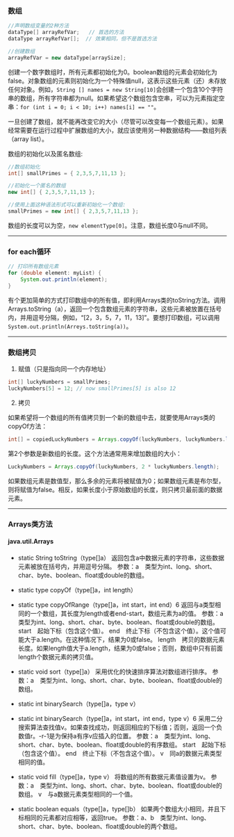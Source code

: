 ### 数组

```java
//声明数组变量的2种方法
dataType[] arrayRefVar;   // 首选的方法
dataType arrayRefVar[];  // 效果相同，但不是首选方法
```

```java
//创建数组
arrayRefVar = new dataType[arraySize];
```

创建一个数字数组时，所有元素都初始化为0。boolean数组的元素会初始化为false。对象数组的元素则初始化为一个特殊值null，这表示这些元素（还）未存放任何对象。例如，`String [] names = new String[10]`会创建一个包含10个字符串的数组，所有字符串都为null。如果希望这个数组包含空串，可以为元素指定空串：`for (int i = 0; i < 10; i++) names[i] == ""`。

一旦创建了数组，就不能再改变它的大小（尽管可以改变每一个数组元素）。如果经常需要在运行过程中扩展数组的大小，就应该使用另一种数据结构——数组列表（array list）。

数组的初始化以及匿名数组:
```java
//数组初始化
int[] smallPrimes = { 2,3,5,7,11,13 };

//初始化一个匿名的数组
new int[] { 2,3,5,7,11,13 };

//使用上面这种语法形式可以重新初始化一个数组:
smallPrimes = new int[] { 2,3,5,7,11,13 };
```

数组的长度可以为空，`new elementType[0]`。注意，数组长度0与null不同。

***

### for each循环

```java
// 打印所有数组元素
for (double element: myList) {
    System.out.println(element);
}
```

有个更加简单的方式打印数组中的所有值，即利用Arrays类的toString方法。调用Arrays.toString（a），返回一个包含数组元素的字符串，这些元素被放置在括号内，并用逗号分隔，例如，“[2，3，5，7，11，13]”。要想打印数组，可以调用`System.out.println(Arreys.toString(a))`。

***

### 数组拷贝

1. 赋值（只是指向同一个内存地址）

```java
int[] luckyNumbers = smallPrimes;
luckyNumbers[5] = 12; // now smallPrimes[5] is also 12
```

2. 拷贝

如果希望将一个数组的所有值拷贝到一个新的数组中去，就要使用Arrays类的copyOf方法：
```java
int[] = copiedLuckyNumbers = Arrays.copyOf(luckyNumbers, luckyNumbers.length);
```
 
第2个参数是新数组的长度。这个方法通常用来增加数组的大小：
```java
LuckyNumbers = Arrays.copyOf(luckyNumbers, 2 * luckyNumbers.length);
```

如果数组元素是数值型，那么多余的元素将被赋值为0；如果数组元素是布尔型，则将赋值为false。相反，如果长度小于原始数组的长度，则只拷贝最前面的数据元素。

***
### Arrays类方法
#### java.util.Arrays 
+ static String toString（type[]a）
返回包含a中数据元素的字符串，这些数据元素被放在括号内，并用逗号分隔。
参数：a　类型为int、long、short、char、byte、boolean、float或double的数组。

+ static type copyOf（type[]a，int length）
+ static type copyOfRange（type[]a，int start，int end）6
返回与a类型相同的一个数组，其长度为length或者end-start，数组元素为a的值。
参数：a　类型为int、long、short、char、byte、boolean、float或double的数组。
start　起始下标（包含这个值）。
end　终止下标（不包含这个值）。这个值可能大于a.length。在这种情况下，结果为0或false。
length　拷贝的数据元素长度。如果length值大于a.length，结果为0或false；否则，数组中只有前面length个数据元素的拷贝值。

+ static void sort（type[]a）
采用优化的快速排序算法对数组进行排序。
参数：a　类型为int、long、short、char、byte、boolean、float或double的数组。

+ static int binarySearch（type[]a，type v）
+ static int binarySearch（type[]a，int start，int end，type v）6
采用二分搜索算法查找值v。如果查找成功，则返回相应的下标值；否则，返回一个负数值r。-r-1是为保持a有序v应插入的位置。
参数：a　类型为int、long、short、char、byte、boolean、float或double的有序数组。
start　起始下标（包含这个值）。
end　终止下标（不包含这个值）。
v　同a的数据元素类型相同的值。

+ static void fill（type[]a，type v）
将数组的所有数据元素值设置为v。
参数：a　类型为int、long、short、char、byte、boolean、float或double的数组。
v　与a数据元素类型相同的一个值。

+ static boolean equals（type[]a，type[]b）
如果两个数组大小相同，并且下标相同的元素都对应相等，返回true。
参数：a、b　类型为int、long、short、char、byte、boolean、float或double的两个数组。

